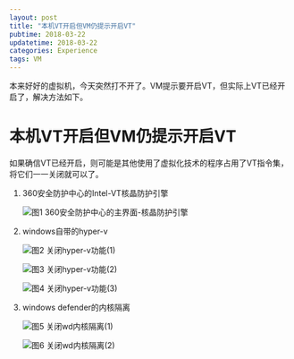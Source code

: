 ```yaml
---
layout: post
title: "本机VT开启但VM仍提示开启VT"
pubtime: 2018-03-22
updatetime: 2018-03-22
categories: Experience
tags: VM
---
```


本来好好的虚拟机，今天突然打不开了。VM提示要开启VT，但实际上VT已经开启了，解决方法如下。

# 本机VT开启但VM仍提示开启VT

如果确信VT已经开启，则可能是其他使用了虚拟化技术的程序占用了VT指令集，将它们一一关闭就可以了。

1. 360安全防护中心的Intel-VT核晶防护引擎

   ![图1 360安全防护中心的主界面-核晶防护引擎](https://chrishuppor.github.io/image/Snipaste_2020-03-22_22-31-07.png)

2. windows自带的hyper-v

   ![图2 关闭hyper-v功能(1)](https://chrishuppor.github.io/image/Snipaste_2020-03-22_22-27-26.png)

   ![图3 关闭hyper-v功能(2)](https://chrishuppor.github.io/image/Snipaste_2020-03-22_22-27-50.png)

   ![图4 关闭hyper-v功能(3)](https://chrishuppor.github.io/image/Snipaste_2020-03-22_22-29-57.png)

3. windows defender的内核隔离

   ![图5 关闭wd内核隔离(1)](https://chrishuppor.github.io/image/Snipaste_2020-03-22_22-26-10.png)

   ![图6 关闭wd内核隔离(2)](https://chrishuppor.github.io/image/Snipaste_2020-03-22_22-26-43.png)